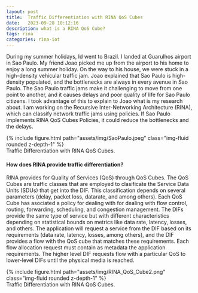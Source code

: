 ```yaml
---
layout: post
title:  Traffic Differentiation with RINA QoS Cubes 
date:   2023-09-28 10:12:16
description: what is a RINA QoS Cube?
tags: rina
categories: rina-iot
---
```

During my summer holidays, Id went to Brazil. I landed at Guarulhos airport in Sao Paulo. My friend Joao picked me up from the airport to his home to enjoy a long summer holiday. On the way to his house, we were stuck in a high-density vehicular traffic jam. Joao explained that Sao Paulo is high-density populated, and the bottlenecks are always in every avenue in Sao Paulo. The Sao Paulo traffic jams make it challenging to move from one point to another, and it causes delays and poor quality of life for Sao Paulo citizens. I took advantage of this to explain to Joao what is my research about. I am working on the Recursive Inter-Networking Architecture (RINA), which can classify network traffic jams using policies. If Sao Paulo implements RINA QoS Cubes Policies, it could reduce the bottlenecks and the delays. 

<div class="row">
    <div class="col-">
    </div>
    <div class="col-">
        {% include figure.html path="assets/img/SaoPaulo.jpeg" class="img-fluid rounded z-depth-1" %}
    </div>
    <div class="col-4">
    </div>
</div>
<div class="caption">
    Traffic Differentiation with RINA QoS Cubes.
</div>


#### How does RINA provide traffic differentiation?

RINA provides for Quality of Services (QoS) through QoS Cubes. The QoS Cubes are traffic classes that are employed to clasificate the Service Data Units (SDUs) that get into the DIF. This classification depends on several parameters (delay, packet loss, datarate, and among others). Each QoS Cube has asociated a policy for dealing with for dealing  with flow control, routing, forwarding, scheduling, and congestion management. The DIFs provide the same type of service but with different  characteristics depending on statistical bounds on metrics like data rate, latency, losses, and others. The application will request a service from the DIF based on its requirements (data rate, latency, losses, among others), and the DIF provides a flow with the QoS cube that matches these requirements. Each flow allocation request must contain as metadata the application requirements. The higher level DIF requests flow with a particular QoS to lower-level DIFs until the physical media is reached.


<div class="row">
    <div class="col-">
    </div>
    <div class="col-">
        {% include figure.html path="assets/img/RINA_QoS_Cube2.png" class="img-fluid rounded z-depth-1" %}
    </div>
    <div class="col-4">
    </div>
</div>
<div class="caption">
    Traffic Differentiation with RINA QoS Cubes.
</div>
